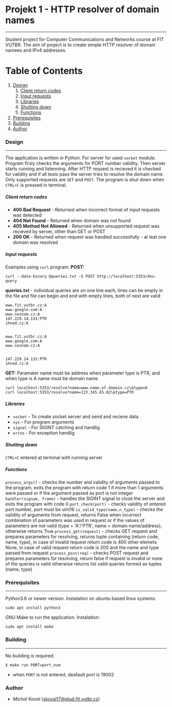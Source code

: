 # Projekt 1 - HTTP resolver of domain names
---
Student project for Computer Communications and Networks course at FIT VUTBR. The aim of project is to create simple HTTP resolver of domain namees and IPv4 addresses.
# Table of Contents
1. [Design](###Design)
    1. [Client return codes](#####Clien-return-codes)
    2. [Input requests](#####Input-requests)
    3. [Libraries](#####Libraries)
    4. [Shutting down](#####Shutting-down)
    5. [Functions](#####Functions)
2. [Prerequisites](###Prerequisites)
3. [Building](###Building)
4. [Author](###Author)
### Design
---
The application is written in Python. For server for used `socket` module. Program firsly checks the arguments for PORT number validity. Then server starts running and listenning. After HTTP request is recieved it is checked for validity and if all tests pass the server tries to resolve the domain name. Only supported requests are `GET` and `POST`. The program is shut down when `CTRL+C` is pressed in terminal.
##### Client return codes
- **400 Bad Request** - Returned when incorrect format of input requests was detected
- **404 Not Found** - Returned when domain was not found 
- **405 Method Not Allowed** - Returned when unsupported request was recieved by server, other than GET or POST
- **200 OK** - Returned when request was handled successfully - at leat one domain was resolved
##### Input requests
Examples using `curl` program:
**POST:**
```
curl --data-binary @queries.txt -X POST http://localhost:5353/dns-query
```
 **queries.txt** - individual queries are on one line each, lines can be empty in the file and file can begin and end with empty lines, both of next are valid
```
www.fit.vutbr.cz:A
www.google.com:A
www.seznam.cz:A
147.229.14.131:PTR
ihned.cz:A
```
```

www.fit.vutbr.cz:A
www.google.com:A
www.seznam.cz:A


147.229.14.131:PTR
ihned.cz:A

```
**GET:** Paramater name must be address when parameter type is PTR, and when type is A name must be domain name.
```
curl localhost:5353/resolve?name=www.name.of.domain.cz\&type=A
curl localhost:5353/resolve?name=123.345.65.02\&type=PTR
```
##### Libraries
- ```socket``` - To create socket server and send and recieve data
- ```sys``` - For program arguments
- ```signal``` - For SIGINT catching and handlig
- ```errno``` - For exception handlig 
##### Shutting down
```CTRL+C``` entered at terminal with running server
##### Functions
```process_args()``` - checks the number and validity of arguments passed to the program, exits the program with return code 1 if more than 1 arguments were passed or if the argument passed as port is not integer
```handler(signum, frame)``` - handles the SIGINT signal to close the server and exits the program with code 0
```port_check(port)``` - checks validity of entered port number, port must be uint16
```is_valid_type(name,n_type)``` - checks the validity of arguments from request, returns False when incorrect combination of parameters was used in request or if the values of parameters are not valid (type = 'A'/'PTR', name = domain name/address), otherwise returns True
```process_get(request)``` - checks GET request and prepares parameters for resolving, returns tuple containing (return code, name, type), in case of invalid request return code is 400 other elemets None, in case of valid request return code is 200 and the name and type parsed from request
```process_post(req)``` - checks POST request and prepares parameters for resolving, return false if request is invalid or none of the queries is valid otherwise returns list valid queries formed as tuples (name, type)
### Prerequisites
---
Python3.6 or newer version. Instalation on ubuntu based linux systems:
```
sudo apt install python3
```
GNU Make to run the application. Instalation: 
```
sudo apt install make
```
### Building
---
No building is required.
```
$ make run PORT=port_num
```
 - when ```PORT``` is not entered, deafault port is 19002
### Author
- *Michal Koval* (<xkoval17@stud.fit.vutbr.cz>)

